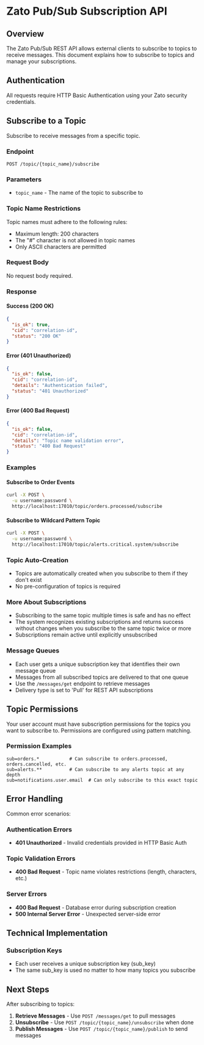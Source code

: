 # Zato Pub/Sub Subscription API

## Overview

The Zato Pub/Sub REST API allows external clients to subscribe to topics to receive messages. This document explains how to subscribe to topics and manage your subscriptions.

## Authentication

All requests require HTTP Basic Authentication using your Zato security credentials.

## Subscribe to a Topic

Subscribe to receive messages from a specific topic.

### Endpoint
```
POST /topic/{topic_name}/subscribe
```

### Parameters
- `topic_name` - The name of the topic to subscribe to

### Topic Name Restrictions
Topic names must adhere to the following rules:
- Maximum length: 200 characters
- The "#" character is not allowed in topic names
- Only ASCII characters are permitted



### Request Body
No request body required.

### Response

#### Success (200 OK)
```json
{
  "is_ok": true,
  "cid": "correlation-id",
  "status": "200 OK"
}
```

#### Error (401 Unauthorized)
```json
{
  "is_ok": false,
  "cid": "correlation-id",
  "details": "Authentication failed",
  "status": "401 Unauthorized"
}
```

#### Error (400 Bad Request)
```json
{
  "is_ok": false,
  "cid": "correlation-id",
  "details": "Topic name validation error",
  "status": "400 Bad Request"
}
```

### Examples

#### Subscribe to Order Events
```bash
curl -X POST \
  -u username:password \
  http://localhost:17010/topic/orders.processed/subscribe
```

#### Subscribe to Wildcard Pattern Topic
```bash
curl -X POST \
  -u username:password \
  http://localhost:17010/topic/alerts.critical.system/subscribe
```

### Topic Auto-Creation
- Topics are automatically created when you subscribe to them if they don't exist
- No pre-configuration of topics is required

### More About Subscriptions
- Subscribing to the same topic multiple times is safe and has no effect
- The system recognizes existing subscriptions and returns success without changes when you subscribe to the same topic twice or more
- Subscriptions remain active until explicitly unsubscribed

### Message Queues
- Each user gets a unique subscription key that identifies their own message queue
- Messages from all subscribed topics are delivered to that one queue
- Use the `/messages/get` endpoint to retrieve messages
- Delivery type is set to 'Pull' for REST API subscriptions

## Topic Permissions

Your user account must have subscription permissions for the topics you want to subscribe to. Permissions are configured using pattern matching.

### Permission Examples
```
sub=orders.*           # Can subscribe to orders.processed, orders.cancelled, etc.
sub=alerts.**          # Can subscribe to any alerts topic at any depth
sub=notifications.user.email  # Can only subscribe to this exact topic
```

## Error Handling

Common error scenarios:

### Authentication Errors
- **401 Unauthorized** - Invalid credentials provided in HTTP Basic Auth

### Topic Validation Errors
- **400 Bad Request** - Topic name violates restrictions (length, characters, etc.)

### Server Errors
- **400 Bad Request** - Database error during subscription creation
- **500 Internal Server Error** - Unexpected server-side error

## Technical Implementation

### Subscription Keys
- Each user receives a unique subscription key (sub_key)
- The same sub_key is used no matter to how many topics you subscribe

## Next Steps

After subscribing to topics:

1. **Retrieve Messages** - Use `POST /messages/get` to pull messages
2. **Unsubscribe** - Use `POST /topic/{topic_name}/unsubscribe` when done
3. **Publish Messages** - Use `POST /topic/{topic_name}/publish` to send messages
